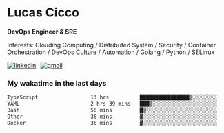 # Lucas Cicco

**DevOps Engineer & SRE**

Interests: Clouding Computing / Distributed System / Security / Container Orchestration / DevOps Culture / Automation / Golang / Python / SELinux
 
<div style="display: flex; align-items: center; gap: 10px;">
  <a href="https://www.linkedin.com/in/lucas-vitor-de-cicco" target="_blank">
    <img
      src="https://img.shields.io/badge/-LinkedIn-%230077B5?style=for-the-badge&logo=linkedin&logoColor=white"
      alt="linkedin"
      target="_blank" 
    />
  </a>
  <a href="mailto:lucasvitorx1@gmail.com">
      <img
        src="https://img.shields.io/badge/-Gmail-%23333?style=for-the-badge&logo=gmail&logoColor=white"
        alt="gmail"
        target="_blank"
      />
  </a>
</div>

### My wakatime in the last days

<!--START_SECTION:waka-->

```txt
TypeScript                 13 hrs          ████████████████▒░░░░░░░░   65.85 %
YAML                       2 hrs 39 mins   ███▒░░░░░░░░░░░░░░░░░░░░░   13.48 %
Bash                       56 mins         █▒░░░░░░░░░░░░░░░░░░░░░░░   04.75 %
Other                      36 mins         ▓░░░░░░░░░░░░░░░░░░░░░░░░   03.07 %
Docker                     36 mins         ▓░░░░░░░░░░░░░░░░░░░░░░░░   03.04 %
```

<!--END_SECTION:waka-->
